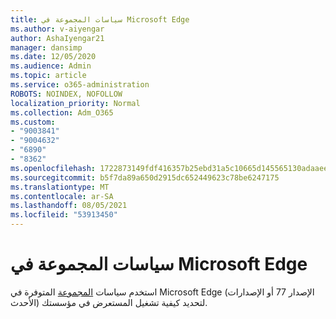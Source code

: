 ```yaml
---
title: سياسات المجموعة في Microsoft Edge
ms.author: v-aiyengar
author: AshaIyengar21
manager: dansimp
ms.date: 12/05/2020
ms.audience: Admin
ms.topic: article
ms.service: o365-administration
ROBOTS: NOINDEX, NOFOLLOW
localization_priority: Normal
ms.collection: Adm_O365
ms.custom:
- "9003841"
- "9004632"
- "6890"
- "8362"
ms.openlocfilehash: 1722873149fdf416357b25ebd31a5c10665d145565130adaaee6cee30af0bdcb
ms.sourcegitcommit: b5f7da89a650d2915dc652449623c78be6247175
ms.translationtype: MT
ms.contentlocale: ar-SA
ms.lasthandoff: 08/05/2021
ms.locfileid: "53913450"
---
```

# <a name="group-policies-in-microsoft-edge"></a>سياسات المجموعة في Microsoft Edge

استخدم سياسات [المجموعة](https://go.microsoft.com/fwlink/?linkid=2134623) المتوفرة في Microsoft Edge (الإصدار 77 أو الإصدارات الأحدث) لتحديد كيفية تشغيل المستعرض في مؤسستك.